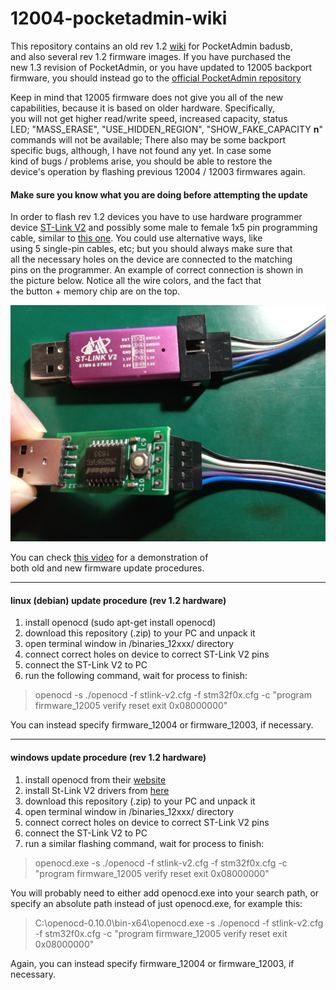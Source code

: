 # 12004-pocketadmin-wiki  
This repository contains an old rev 1.2 [wiki](https://github.com/krakrukra/12004-pocketadmin-wiki/wiki) for PocketAdmin badusb,  
and also several rev 1.2 firmware images. If you have purchased the  
new 1.3 revision of PocketAdmin, or you have updated to 12005 backport  
firmware, you should instead go to the [official PocketAdmin repository](https://github.com/krakrukra/PocketAdmin)  
  
Keep in mind that 12005 firmware does not give you all of the new  
capabilities, because it is based on older hardware. Specifically,  
you will not get higher read/write speed, increased capacity, status  
LED; "MASS_ERASE", "USE_HIDDEN_REGION", "SHOW_FAKE_CAPACITY **n**"  
commands will not be available; There also may be some backport  
specific bugs, although, I have not found any yet. In case some  
kind of bugs / problems arise, you should be able to restore the  
device's operation by flashing previous 12004 / 12003 firmwares again.  
  
#### Make sure you know what you are doing before attempting the update  
  
In order to flash rev 1.2 devices you have to use hardware programmer  
device [ST-Link V2](https://www.aliexpress.com/item/1PCS-ST-LINK-Stlink-ST-Link-V2-Mini-STM8-STM32-Simulator-Download-Programmer-Programming-With-Cover/32792513237.html?ws_ab_test=searchweb0_0,searchweb201602_2_10152_10151_10065_10344_10068_10342_10546_10343_10340_10548_10341_10696_10084_10083_10618_10307_10135_10133_10059_100031_10103_10624_10623_10622_10621_10620,searchweb201603_55,ppcSwitch_3&algo_expid=448b8f37-4a09-4701-bf7f-8b2ce2770a23-0&algo_pvid=448b8f37-4a09-4701-bf7f-8b2ce2770a23&priceBeautifyAB=0) and possibly some male to female 1x5 pin programming  
cable, similar to [this one](https://www.aliexpress.com/item/33033050535.html?spm=a2g0o.detail.1000060.1.7dcf101bArxwCe&gps-id=pcDetailBottomMoreThisSeller&scm=1007.14977.145068.0&scm_id=1007.14977.145068.0&scm-url=1007.14977.145068.0&pvid=b677e088-cfb7-41ac-8ac0-e2bdfb464d52&_t=gps-id:pcDetailBottomMoreThisSeller,scm-url:1007.14977.145068.0,pvid:b677e088-cfb7-41ac-8ac0-e2bdfb464d52). You could use alternative ways, like  
using 5 single-pin cables, etc; but you should always make sure that  
all the necessary holes on the device are connected to the matching  
pins on the programmer. An example of correct connection is shown in  
the picture below. Notice all the wire colors, and the fact that  
the button + memory chip are on the top.  
  
![connection.jpg](connection.jpg)  
  
You can check [this video](https://www.youtube.com/watch?v=t0oajBFZcZY) for a demonstration of  
both old and new firmware update procedures.  
  
---
  
#### linux (debian) update procedure (rev 1.2 hardware)  
  
1. install openocd (sudo apt-get install openocd)  
2. download this repository (.zip) to your PC and unpack it  
3. open terminal window in /binaries_12xxx/ directory  
4. connect correct holes on device to correct ST-Link V2 pins  
5. connect the ST-Link V2 to PC  
6. run the following command, wait for process to finish:  
  
> openocd -s ./openocd -f stlink-v2.cfg -f stm32f0x.cfg -c "program firmware_12005 verify reset exit 0x08000000"  
  
You can instead specify firmware_12004 or firmware_12003, if necessary.  
  
---
  
#### windows update procedure (rev 1.2 hardware)  
  
1. install openocd from their [website](http://openocd.org/getting-openocd)  
2. install St-Link V2 drivers from [here](https://www.st.com/en/development-tools/stsw-link009.html)  
3. download this repository (.zip) to your PC and unpack it  
4. open terminal window in /binaries_12xxx/ directory  
4. connect correct holes on device to correct ST-Link V2 pins  
5. connect the ST-Link V2 to PC  
6. run a similar flashing command, wait for process to finish:  
  
> openocd.exe -s ./openocd -f stlink-v2.cfg -f stm32f0x.cfg -c "program firmware_12005 verify reset exit 0x08000000"  
  
You will probably need to either add openocd.exe into your search path, or  
specify an absolute path instead of just openocd.exe, for example this:  
  
> C:\openocd-0.10.0\bin-x64\openocd.exe -s ./openocd -f stlink-v2.cfg -f stm32f0x.cfg -c "program firmware_12005 verify reset exit 0x08000000"  
  
Again, you can instead specify firmware_12004 or firmware_12003, if necessary.  
  